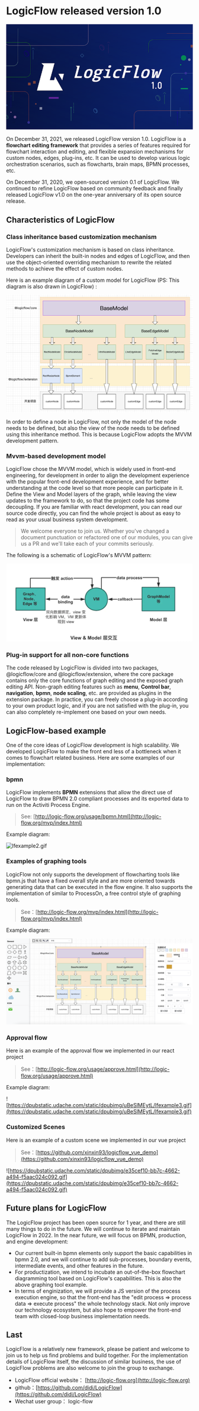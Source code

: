 # LogicFlow released version 1.0

![x](../assets/images/LogicFlow-2.png)

On December 31, 2021, we released LogicFlow version 1.0. LogicFlow is a **flowchart editing framework** that provides a series of features required for flowchart interaction and editing, and flexible expansion mechanisms for custom nodes, edges, plug-ins, etc. It can be used to develop various logic orchestration scenarios, such as flowcharts, brain maps, BPMN processes, etc.

On December 31, 2020, we open-sourced version 0.1 of LogicFlow. We continued to refine LogicFlow based on community feedback and finally released LogicFlow v1.0 on the one-year anniversary of its open source release.

## Characteristics of LogicFlow

### Class inheritance based customization mechanism

LogicFlow's customization mechanism is based on class inheritance. Developers can inherit the built-in nodes and edges of LogicFlow, and then use the object-oriented overriding mechanism to rewrite the related methods to achieve the effect of custom nodes.

Here is an example diagram of a custom model for LogicFlow (PS: This diagram is also drawn in LogicFlow) :

![logicflow-1.0-2.png](../assets/images/logicflow-1.0-2.png)

In order to define a node in LogicFlow, not only the model of the node needs to be defined, but also the view of the node needs to be defined using this inheritance method. This is because LogicFlow adopts the MVVM development pattern.

### Mvvm-based development model

LogicFlow chose the MVVM model, which is widely used in front-end engineering, for development in order to align the development experience with the popular front-end development experience, and for better understanding at the code level so that more people can participate in it. Define the View and Model layers of the graph, while leaving the view updates to the framework to do, so that the project code has some decoupling.   If you are familiar with react development, you can read our source code directly, you can find the whole project is about as easy to read as your usual business system development.

> We welcome everyone to join us. Whether you've changed a document punctuation or refactored one of our modules, you can give us a PR and we'll take each of your commits seriously.

The following is a schematic of LogicFlow's MVVM pattern:

![logicflow-1.0-3.png](../assets/images/logicFlow-1.0-3.png)

### Plug-in support for all non-core functions

The code released by LogicFlow is divided into two packages, @logicflow/core and @logicflow/extension, where the core package contains only the core functions of graph editing and the exposed graph editing API. Non-graph editing features such as **menu**, **Control bar**, **navigation**, **bpmn**, **node scaling**, etc. are provided as plugins in the extension package. In practice, you can freely choose a plug-in according to your own product logic, and if you are not satisfied with the plug-in, you can also completely re-implement one based on your own needs.

## LogicFlow-based example

One of the core ideas of LogicFlow development is high scalability. We developed LogicFlow to make the front end less of a bottleneck when it comes to flowchart related business. Here are some examples of our implementation:

### bpmn

LogicFlow implements **BPMN** extensions that allow the direct use of LogicFlow to draw BPMN 2.0 compliant processes and its exported data to run on the Activiti Process Engine.

> See: [http://logic-flow.org/usage/bpmn.html](http://logic-flow.org/mvp/index.html)

Example diagram:

![lfexample2.gif](https://dpubstatic.udache.com/static/dpubimg/CS6S6q9Yxf/lfexample2.gif)

### Examples of graphing tools

LogicFlow not only supports the development of flowcharting tools like bpmn.js that have a fixed overall style and are more oriented towards generating data that can be executed in the flow engine. It also supports the implementation of similar to ProcessOn, a free control style of graphing tools.

> See：[http://logic-flow.org/mvp/index.html](http://logic-flow.org/mvp/index.html)

Example diagram:

![logicflow-1.0-4.png](../assets/images/LogicFlow-1.0-4.png)

### Approval flow

Here is an example of the approval flow we implemented in our react project

> See：[http://logic-flow.org/usage/approve.html](http://logic-flow.org/usage/approve.html)

Example diagram:

![https://dpubstatic.udache.com/static/dpubimg/uBeSlMEytL/lfexample3.gif](https://dpubstatic.udache.com/static/dpubimg/uBeSlMEytL/lfexample3.gif)

### Customized Scenes

Here is an example of a custom scene we implemented in our vue project

> See：[https://github.com/xinxin93/logicflow_vue_demo](https://github.com/xinxin93/logicflow_vue_demo)

![https://dpubstatic.udache.com/static/dpubimg/e35cef10-bb7c-4662-a494-f5aac024c092.gif](https://dpubstatic.udache.com/static/dpubimg/e35cef10-bb7c-4662-a494-f5aac024c092.gif)

## Future plans for LogicFlow

The LogicFlow project has been open source for 1 year, and there are still many things to do in the future. We will continue to iterate and maintain LogicFlow in 2022. In the near future, we will focus on BPMN, production, and engine development:

- Our current built-in bpmn elements only support the basic capabilities in bpmn 2.0, and we will continue to add sub-processes, boundary events, intermediate events, and other features in the future.
- For productization, we intend to incubate an out-of-the-box flowchart diagramming tool based on LogicFlow's capabilities.  This is also the above graphing tool example.
- In terms of enginization, we will provide a JS version of the process execution engine, so that the front-end has the "edit process => process data => execute process" the whole technology stack. Not only improve our technology ecosystem, but also hope to empower the front-end team with closed-loop business implementation needs.

## Last

LogicFlow is a relatively new framework, please be patient and welcome to join us to help us find problems and build together. For the implementation details of LogicFlow itself, the discussion of similar business, the use of LogicFlow problems are also welcome to join the group to exchange.

-   LogicFlow official website： [http://logic-flow.org](http://logic-flow.org)
-   github：[https://github.com/didi/LogicFlow](https://github.com/didi/LogicFlow)
-   Wechat user group： logic-flow
